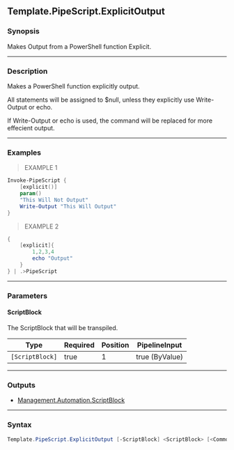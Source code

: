 Template.PipeScript.ExplicitOutput
----------------------------------

### Synopsis
Makes Output from a PowerShell function Explicit.

---

### Description

Makes a PowerShell function explicitly output.

All statements will be assigned to $null, unless they explicitly use Write-Output or echo.

If Write-Output or echo is used, the command will be replaced for more effecient output.

---

### Examples
> EXAMPLE 1

```PowerShell
Invoke-PipeScript {
    [explicit()]
    param()
    "This Will Not Output"
    Write-Output "This Will Output"
}
```
> EXAMPLE 2

```PowerShell
{
    [explicit]{
        1,2,3,4
        echo "Output"
    }
} | .>PipeScript
```

---

### Parameters
#### **ScriptBlock**
The ScriptBlock that will be transpiled.

|Type           |Required|Position|PipelineInput |
|---------------|--------|--------|--------------|
|`[ScriptBlock]`|true    |1       |true (ByValue)|

---

### Outputs
* [Management.Automation.ScriptBlock](https://learn.microsoft.com/en-us/dotnet/api/System.Management.Automation.ScriptBlock)

---

### Syntax
```PowerShell
Template.PipeScript.ExplicitOutput [-ScriptBlock] <ScriptBlock> [<CommonParameters>]
```

